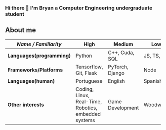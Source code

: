 ### Hi there 👋 I'm Bryan a Computer Engineering undergraduate student

<!--
**bryanumpierremoreira/bryanumpierremoreira** is a ✨ _special_ ✨ repository because its `README.md` (this file) appears on your GitHub profile.

Here are some ideas to get you started:

- 🌱 I’m currently learning deep learning and Django






-->
## About me

| *Name / Familiarity* | High | Medium | Low |
| --------------- | --------------- | --------------- | ------------- |
| **Languages(programming)** | Python | C++, Cuda, SQL | JS, TS, Go |
| **Frameworks/Platforms** | Tensorflow, Git, Flask | PyTorch, Django | Node |
| **Languages(human)** | Portuguese | English | Spanish |
| **Other interests** | Coding, Linux, Real-Time, Robotics, embedded systems | Game Development  | Woodwork |
